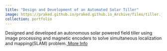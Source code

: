 ```yaml
---
title: "Design and Development of an Automated Solar Tiller"
image: https://praked.github.io/praked.github.io_Archive/files/tiller.jpg
collection: portfolio
---
```


Designed and developed an autonomous solar powered field tiller using image processing and magnetic encoders to solve simultaneous localization and mapping(SLAM) problem.<a href="https://goo.gl/brkM9U"> More Info</a> 


